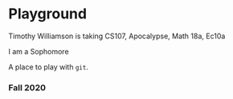 # Playground


Timothy Williamson is taking CS107, Apocalypse, Math 18a, Ec10a

I am a Sophomore

A place to play with `git`.


### Fall 2020
